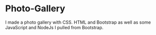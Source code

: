 # Photo-Gallery
I made a photo gallery with CSS. HTML and Bootstrap as well as some JavaScript and NodeJs I pulled from Bootstrap.

